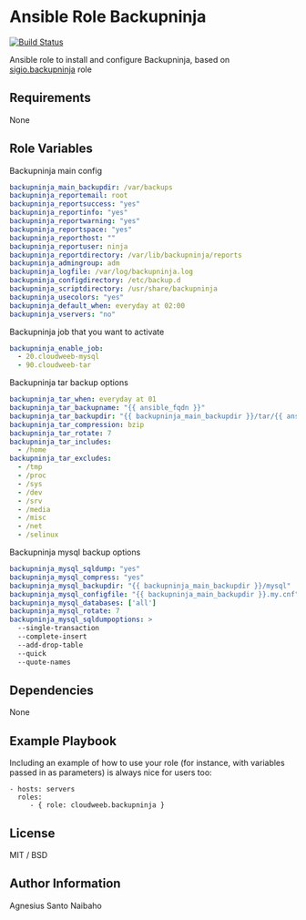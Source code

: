 Ansible Role Backupninja
=========

[![Build Status](https://travis-ci.com/cloudweeb/cloudweeb.backupninja.svg?branch=master)](https://travis-ci.com/cloudweeb/cloudweeb.backupninja)

Ansible role to install and configure Backupninja, based on [sigio.backupninja](https://github.com/sigio/ansible-role-backupninja) role

Requirements
------------

None

Role Variables
--------------

Backupninja main config

```YAML
backupninja_main_backupdir: /var/backups
backupninja_reportemail: root
backupninja_reportsuccess: "yes"
backupninja_reportinfo: "yes"
backupninja_reportwarning: "yes"
backupninja_reportspace: "yes"
backupninja_reporthost: ""
backupninja_reportuser: ninja
backupninja_reportdirectory: /var/lib/backupninja/reports
backupninja_admingroup: adm
backupninja_logfile: /var/log/backupninja.log
backupninja_configdirectory: /etc/backup.d
backupninja_scriptdirectory: /usr/share/backupninja
backupninja_usecolors: "yes"
backupninja_default_when: everyday at 02:00
backupninja_vservers: "no"
```

Backupninja job that you want to activate

```YAML
backupninja_enable_job:
  - 20.cloudweeb-mysql
  - 90.cloudweeb-tar
```

Backupninja tar backup options

```YAML
backupninja_tar_when: everyday at 01
backupninja_tar_backupname: "{{ ansible_fqdn }}"
backupninja_tar_backupdir: "{{ backupninja_main_backupdir }}/tar/{{ ansible_fqdn }}"
backupninja_tar_compression: bzip
backupninja_tar_rotate: 7
backupninja_tar_includes:
  - /home
backupninja_tar_excludes:
  - /tmp
  - /proc
  - /sys
  - /dev
  - /srv
  - /media
  - /misc
  - /net
  - /selinux
```

Backupninja mysql backup options

```YAML
backupninja_mysql_sqldump: "yes"
backupninja_mysql_compress: "yes"
backupninja_mysql_backupdir: "{{ backupninja_main_backupdir }}/mysql"
backupninja_mysql_configfile: "{{ backupninja_main_backupdir }}.my.cnf"
backupninja_mysql_databases: ['all']
backupninja_mysql_rotate: 7
backupninja_mysql_sqldumpoptions: >
  --single-transaction
  --complete-insert
  --add-drop-table
  --quick
  --quote-names
```

Dependencies
------------

None

Example Playbook
----------------

Including an example of how to use your role (for instance, with variables passed in as parameters) is always nice for users too:

    - hosts: servers
      roles:
         - { role: cloudweeb.backupninja }

License
-------

MIT / BSD

Author Information
------------------

Agnesius Santo Naibaho

